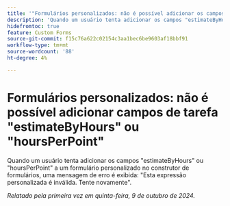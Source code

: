 ```yaml
---
title: '"Formulários personalizados: não é possível adicionar os campos de tarefa "estimateByHours" ou "hoursPerPoint"'
description: 'Quando um usuário tenta adicionar os campos "estimateByHours" ou "hoursPerPoint" a um formulário personalizado no construtor de formulários, uma mensagem de erro é exibida: "Esta expressão personalizada é inválida. Tente novamente."'
hidefromtoc: true
feature: Custom Forms
source-git-commit: f15c76a622c02154c3aa1bec6be9603af18bbf91
workflow-type: tm+mt
source-wordcount: '88'
ht-degree: 4%

---
```


# Formulários personalizados: não é possível adicionar campos de tarefa &quot;estimateByHours&quot; ou &quot;hoursPerPoint&quot;

Quando um usuário tenta adicionar os campos &quot;estimateByHours&quot; ou &quot;hoursPerPoint&quot; a um formulário personalizado no construtor de formulários, uma mensagem de erro é exibida: &quot;Esta expressão personalizada é inválida. Tente novamente&quot;.

_Relatado pela primeira vez em quinta-feira, 9 de outubro de 2024._
